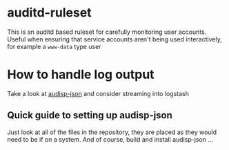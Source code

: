 # auditd-ruleset
This is an auditd based ruleset for carefully monitoring user accounts. Useful when ensuring that service accounts aren't being used interactively, for example a `www-data` type user

# How to handle log output

Take a look at [audisp-json](https://github.com/gdestuynder/audisp-json) and consider streaming into logstash

## Quick guide to setting up audisp-json

Just look at all of the files in the repository, they are placed as they would need to be if on a system. And of course, build and install audisp-json ...
